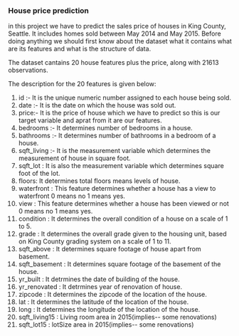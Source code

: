### House price prediction
in this project we have to predict the sales price of houses in King County, Seattle. It includes homes sold between May 2014 and May 2015. Before doing anything we should first know about the dataset what it contains what are its features and what is the structure of data.

The dataset cantains 20 house features plus the price, along with 21613 observations.

The description for the 20 features is given below:

1. id :- It is the unique numeric number assigned to each house being sold.
2. date :- It is the date on which the house was sold out.
3. price:- It is the price of house which we have to predict so this is our target variable and aprat from it are our features.
4. bedrooms :- It determines number of bedrooms in a house.
5. bathrooms :- It determines number of bathrooms in a bedroom of a house.
6. sqft_living :- It is the measurement variable which determines the measurement of house in square foot.
7. sqft_lot : It is also the measurement variable which determines square foot of the lot.
8. floors: It determines total floors means levels of house.
9. waterfront : This feature determines whether a house has a view to waterfront 0 means no 1 means yes.
10. view : This feature determines whether a house has been viewed or not 0 means no 1 means yes.
11. condition : It determines the overall condition of a house on a scale of 1 to 5.
12. grade : It determines the overall grade given to the housing unit, based on King County grading system on a scale of 1 to 11.
13. sqft_above : It determines square footage of house apart from basement.
14. sqft_basement : It determines square footage of the basement of the house.
15. yr_built : It detrmines the date of building of the house.
16. yr_renovated : It detrmines year of renovation of house.
17. zipcode : It determines the zipcode of the location of the house.
18. lat : It determines the latitude of the location of the house.
19. long : It determines the longitude of the location of the house.
20. sqft_living15 : Living room area in 2015(implies-- some renovations)
21. sqft_lot15 : lotSize area in 2015(implies-- some renovations)
